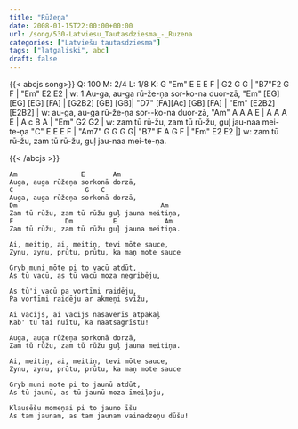 ```yaml
---
title: "Rūžeņa"
date: 2008-01-15T22:00:00+00:00
url: /song/530-Latviesu_Tautasdziesma_-_Ruzena
categories: ["Latviešu tautasdziesma"]
tags: ["latgaliski", abc]
draft: false
---
```

{{< abcjs song>}}
Q: 100
M: 2/4
L: 1/8
K: G
"Em" E E E F | G2 G G | "B7"F2 G F | "Em" E2 E2 |
w: 1.Au-ga, au-ga rū-že-ņa sor-ko-na duor-zā,
"Em" [EG] [EG] [EG] [FA] | [G2B2] [GB] [GB]| "D7" [FA][Ac] [GB] [FA] | "Em" [E2B2] [E2B2] |
w: au-ga, au-ga rū-že-ņa sor--ko-na duor-zā,
"Am" A A A E | A A A E | A c B A | "Em" G2 G2 |
w: zam tū rū-žu, zam tū rū-žu, guļ jau-naa mei-te-ņa
"C" E E E F | "Am7" G G G G| "B7" F A G F | "Em" E2 E2 |]
w: zam tū rū-žu, zam tū rū-žu, guļ jau-naa mei-te-ņa.

{{< /abcjs >}}
```text
Am                E       Am
Auga, auga rūžeņa sorkonā dorzā, 
C                  G   C
Auga, auga rūžeņa sorkonā dorzā, 
Dm                                    Am
Zam tū rūžu, zam tū rūžu guļ jauna meitiņa,
F             Dm          E            Am
Zam tū rūžu, zam tū rūžu guļ jauna meitiņa.

Ai, meitiņ, ai, meitiņ, tevi mōte sauce,
Zynu, zynu, prūtu, prūtu, ka maņ mote sauce

Gryb muni mōte pi to vacū atdūt,
As tū vacū, as tū vacū moza negribēju,

As tū'i vacū pa vortīmi raidēju,
Pa vortīmi raidēju ar akmeņi svīžu,

Ai vacijs, ai vacijs nasaverīs atpakaļ
Kab' tu tai nuītu, ka naatsagrīstu!

Auga, auga rūžeņa sorkonā dorzā,
Zam tū rūžu, zam tū rūžu guļ jauna meitiņa.

Ai, meitiņ, ai, meitiņ, tevi mōte sauce,
Zynu, zynu, prūtu, prūtu, ka maņ mote sauce

Gryb muni mote pi to jaunū atdūt,
As tū jaunū, as tū jaunū moza īmeiļoju,

Klausēšu momeņai pi to jauno īšu
As tam jaunam, as tam jaunam vainadzeņu dūšu!
```